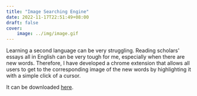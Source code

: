 ```yaml
---
title: "Image Searching Engine"
date: 2022-11-17T22:51:49+08:00
draft: false
cover:
    image: ../img/image.gif
---
```


Learning a second language can be very struggling. Reading scholars' essays all in English can be very tough for me, especially when there are new words. Therefore, I have developed a chrome extension that allows all users to get to the corresponding image of the new words by highlighting it with a simple click of a cursor.

It can be downloaded [here](https://github.com/lindashao1220/abc2022/raw/master/miniproject5/miniproject5.zip).


